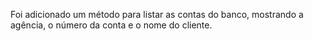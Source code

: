 Foi adicionado um método para listar as contas do banco, mostrando a agência, o número da conta e o nome do cliente.
